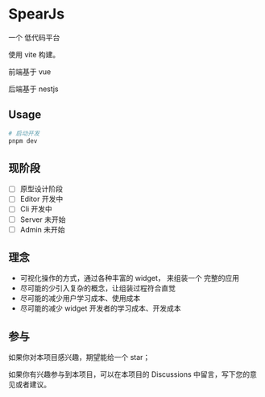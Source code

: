 # SpearJs

一个 低代码平台

使用 vite 构建。

前端基于 vue

后端基于 nestjs

## Usage

```sh
# 启动开发
pnpm dev
```

## 现阶段

- [ ] 原型设计阶段
- [ ] Editor 开发中
- [ ] Cli 开发中
- [ ] Server 未开始
- [ ] Admin 未开始

## 理念

- 可视化操作的方式，通过各种丰富的 widget， 来组装一个 完整的应用
- 尽可能的少引入复杂的概念，让组装过程符合直觉
- 尽可能的减少用户学习成本、使用成本
- 尽可能的减少 widget 开发者的学习成本、开发成本

## 参与

如果你对本项目感兴趣，期望能给一个 star；

如果你有兴趣参与到本项目，可以在本项目的 Discussions 中留言，写下您的意见或者建议。

